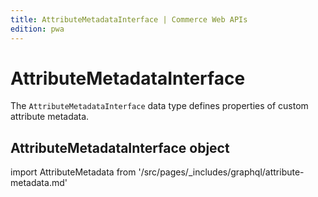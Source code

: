 ```yaml
---
title: AttributeMetadataInterface | Commerce Web APIs
edition: pwa
---
```


# AttributeMetadataInterface

The `AttributeMetadataInterface` data type defines properties of custom attribute metadata.

## AttributeMetadataInterface object

import AttributeMetadata from '/src/pages/_includes/graphql/attribute-metadata.md'

<AttributeMetadata />
